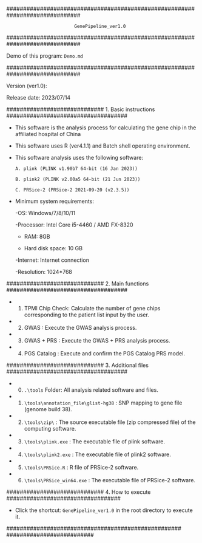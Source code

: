 ##############################################################################

                             GenePipeline_ver1.0

##############################################################################

Demo of this program: `Demo.md`

##############################################################################

Version (ver1.0):

Release date: 2023/07/14

############################# 1. Basic instructions ####################################


- This software is the analysis process for calculating the gene chip in the affiliated hospital of China

- This software uses R (ver4.1.1) and Batch shell operating environment.

- This software analysis uses the following software:

      A. plink (PLINK v1.90b7 64-bit (16 Jan 2023))

      B. plink2 (PLINK v2.00a5 64-bit (21 Jun 2023))

      C. PRSice-2 (PRSice-2 2021-09-20 (v2.3.5))

- Minimum system requirements:

     -OS: Windows/7/8/10/11

     -Processor: Intel Core i5-4460 / AMD FX-8320

     - RAM: 8GB

     - Hard disk space: 10 GB

     -Internet: Internet connection

     -Resolution: 1024*768

############################# 2. Main functions ####################################


- 1. TPMI Chip Check: Calculate the number of gene chips corresponding to the patient list input by the user.

- 2. GWAS : Execute the GWAS analysis process.

- 3. GWAS + PRS : Execute the GWAS + PRS analysis process.

- 4. PGS Catalog : Execute and confirm the PGS Catalog PRS model.


############################# 3. Additional files ####################################


- 0. `.\tools` Folder: All analysis related software and files.

- 1. `\tools\annotation_file\glist-hg38` : SNP mapping to gene file (genome build 38).

- 2. `\tools\zip\` : The source executable file (zip compressed file) of the computing software.

- 3. `\tools\plink.exe` : The executable file of plink software.

- 4. `\tools\plink2.exe` : The executable file of plink2 software.

- 5. `\tools\PRSice.R` : R file of PRSice-2 software.

- 6. `\tools\PRSice_win64.exe` : The executable file of PRSice-2 software.

############################# 4. How to execute ##################################


- Click the shortcut: `GenePipeline_ver1.0` in the root directory to execute it.


#################################################### ##########################
